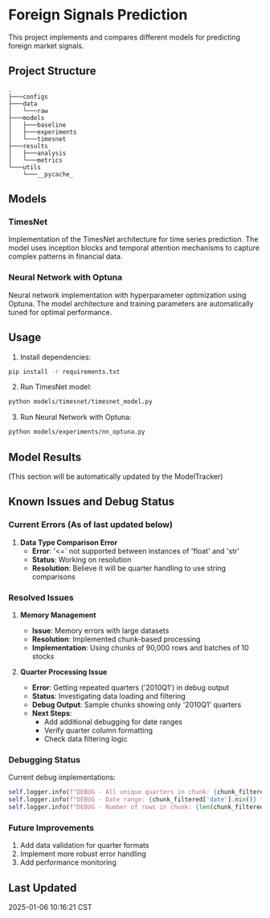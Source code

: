 # Foreign Signals Prediction

This project implements and compares different models for predicting foreign market signals.

## Project Structure
```
.
├───configs
├───data
│   └───raw
├───models
│   ├───baseline
│   ├───experiments
│   └───timesnet
├───results
│   ├───analysis
│   └───metrics
└───utils
    └───__pycache_
```

## Models

### TimesNet
Implementation of the TimesNet architecture for time series prediction. The model uses inception blocks and temporal attention mechanisms to capture complex patterns in financial data.

### Neural Network with Optuna
Neural network implementation with hyperparameter optimization using Optuna. The model architecture and training parameters are automatically tuned for optimal performance.

## Usage

1. Install dependencies:
```bash
pip install -r requirements.txt
```

2. Run TimesNet model:
```bash
python models/timesnet/timesnet_model.py
```

3. Run Neural Network with Optuna:
```bash
python models/experiments/nn_optuna.py
```

## Model Results
(This section will be automatically updated by the ModelTracker)

## Known Issues and Debug Status

### Current Errors (As of last updated below)

1. **Data Type Comparison Error**
   - **Error**: '<=` not supported between instances of 'float' and 'str'
   - **Status**: Working on resolution
   - **Resolution**: Believe it will be quarter handling to use string comparisons

### Resolved Issues

1. **Memory Management**
   - **Issue**: Memory errors with large datasets
   - **Resolution**: Implemented chunk-based processing
   - **Implementation**: Using chunks of 90,000 rows and batches of 10 stocks

2. **Quarter Processing Issue**
   - **Error**: Getting repeated quarters ('2010Q1') in debug output
   - **Status**: Investigating data loading and filtering
   - **Debug Output**: Sample chunks showing only '2010Q1' quarters
   - **Next Steps**: 
     - Add additional debugging for date ranges
     - Verify quarter column formatting
     - Check data filtering logic

### Debugging Status

Current debug implementations:
```python
self.logger.info(f"DEBUG - All unique quarters in chunk: {chunk_filtered['quarter'].unique()}")
self.logger.info(f"DEBUG - Date range: {chunk_filtered['date'].min()} to {chunk_filtered['date'].max()}")
self.logger.info(f"DEBUG - Number of rows in chunk: {len(chunk_filtered)}")
```

### Future Improvements

1. Add data validation for quarter formats
2. Implement more robust error handling
3. Add performance monitoring



## Last Updated
2025-01-06 10:16:21 CST
